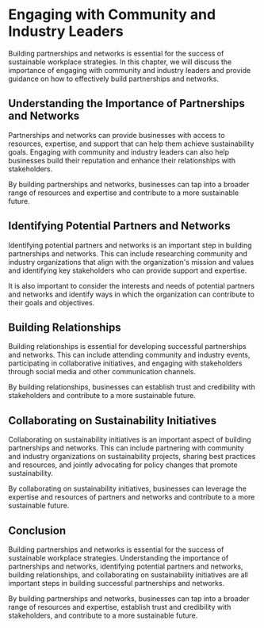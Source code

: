 Engaging with Community and Industry Leaders
===========================================================================================

Building partnerships and networks is essential for the success of sustainable workplace strategies. In this chapter, we will discuss the importance of engaging with community and industry leaders and provide guidance on how to effectively build partnerships and networks.

Understanding the Importance of Partnerships and Networks
---------------------------------------------------------

Partnerships and networks can provide businesses with access to resources, expertise, and support that can help them achieve sustainability goals. Engaging with community and industry leaders can also help businesses build their reputation and enhance their relationships with stakeholders.

By building partnerships and networks, businesses can tap into a broader range of resources and expertise and contribute to a more sustainable future.

Identifying Potential Partners and Networks
-------------------------------------------

Identifying potential partners and networks is an important step in building partnerships and networks. This can include researching community and industry organizations that align with the organization's mission and values and identifying key stakeholders who can provide support and expertise.

It is also important to consider the interests and needs of potential partners and networks and identify ways in which the organization can contribute to their goals and objectives.

Building Relationships
----------------------

Building relationships is essential for developing successful partnerships and networks. This can include attending community and industry events, participating in collaborative initiatives, and engaging with stakeholders through social media and other communication channels.

By building relationships, businesses can establish trust and credibility with stakeholders and contribute to a more sustainable future.

Collaborating on Sustainability Initiatives
-------------------------------------------

Collaborating on sustainability initiatives is an important aspect of building partnerships and networks. This can include partnering with community and industry organizations on sustainability projects, sharing best practices and resources, and jointly advocating for policy changes that promote sustainability.

By collaborating on sustainability initiatives, businesses can leverage the expertise and resources of partners and networks and contribute to a more sustainable future.

Conclusion
----------

Building partnerships and networks is essential for the success of sustainable workplace strategies. Understanding the importance of partnerships and networks, identifying potential partners and networks, building relationships, and collaborating on sustainability initiatives are all important steps in building successful partnerships and networks.

By building partnerships and networks, businesses can tap into a broader range of resources and expertise, establish trust and credibility with stakeholders, and contribute to a more sustainable future.
